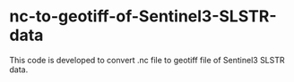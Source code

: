 # nc-to-geotiff-of-Sentinel3-SLSTR-data
This code is developed to convert .nc file to geotiff file of Sentinel3 SLSTR data.
